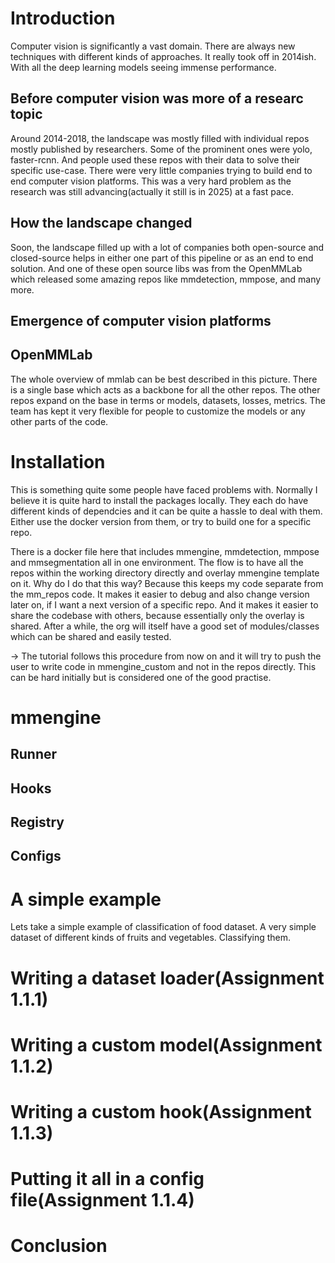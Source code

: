# Introduction

Computer vision is significantly a vast domain. There are always new techniques with different kinds of approaches. It really took off in 2014ish. With all the deep learning models seeing immense performance. 


## Before computer vision was more of a researc topic
Around 2014-2018, the landscape was mostly filled with individual repos mostly published by researchers. Some of the prominent ones were yolo, faster-rcnn. And people used these repos with their data to solve their specific use-case. There were very little companies trying to build end to end computer vision platforms. This was a very hard problem as the research was still advancing(actually it still is in 2025) at a fast pace. 

## How the landscape changed
Soon, the landscape filled up with a lot of companies both open-source and closed-source helps in either one part of this pipeline or as an end to end solution. 
And one of these open source libs was from the OpenMMLab which released some amazing repos like mmdetection, mmpose, and many more. 

## Emergence of computer vision platforms

## OpenMMLab
The whole overview of mmlab can be best described in this picture. There is a single base which acts as a backbone for all the other repos. The other repos expand on the base in terms or models, datasets, losses, metrics. The team has kept it very flexible for people to customize the models or any other parts of the code. 

# Installation
This is something quite some people have faced problems with. Normally I believe it is quite hard to install the packages locally. They each do have different kinds of dependcies and it can be quite a hassle to deal with them. Either use the docker version from them, or try to build one for a specific repo. 

There is a docker file here that includes mmengine, mmdetection, mmpose and mmsegmentation all in one environment. 
The flow is to have all the repos within the working directory directly and overlay mmengine template on it. 
Why do I do that this way? Because this keeps my code separate from the mm_repos code. It makes it easier to debug and also change version later on, if I want a next version of a specific repo. 
And it makes it easier to share the codebase with others, because essentially only the overlay is shared. After a while, the org will itself have a good set of modules/classes which can be shared and easily tested. 

-> The tutorial follows this procedure from now on and it will try to push the user to write code in mmengine_custom and not in the repos directly. This can be hard initially but is considered one of the good practise. 

# mmengine

## Runner

## Hooks

## Registry

## Configs

# A simple example
Lets take a simple example of classification of food dataset. A very simple dataset of different kinds of fruits and vegetables. Classifying them. 

# Writing a dataset loader(Assignment 1.1.1)

# Writing a custom model(Assignment 1.1.2)

# Writing a custom hook(Assignment 1.1.3)

# Putting it all in a config file(Assignment 1.1.4)


# Conclusion



